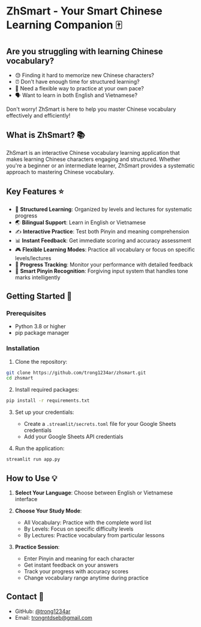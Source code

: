 # ZhSmart - Your Smart Chinese Learning Companion 🀄

## Are you struggling with learning Chinese vocabulary?

- 😓 Finding it hard to memorize new Chinese characters?
- ⏰ Don't have enough time for structured learning?
- 🤔 Need a flexible way to practice at your own pace?
- 🗣️ Want to learn in both English and Vietnamese?

Don't worry! ZhSmart is here to help you master Chinese vocabulary effectively and efficiently! 

## What is ZhSmart? 📚

ZhSmart is an interactive Chinese vocabulary learning application that makes learning Chinese characters engaging and structured. Whether you're a beginner or an intermediate learner, ZhSmart provides a systematic approach to mastering Chinese vocabulary.

## Key Features ⭐

- 🎯 **Structured Learning**: Organized by levels and lectures for systematic progress
- 🌏 **Bilingual Support**: Learn in English or Vietnamese
- ✍️ **Interactive Practice**: Test both Pinyin and meaning comprehension
- 📊 **Instant Feedback**: Get immediate scoring and accuracy assessment
- 🎮 **Flexible Learning Modes**: Practice all vocabulary or focus on specific levels/lectures
- 🔄 **Progress Tracking**: Monitor your performance with detailed feedback
- 🎯 **Smart Pinyin Recognition**: Forgiving input system that handles tone marks intelligently

## Getting Started 🚀

### Prerequisites
- Python 3.8 or higher
- pip package manager

### Installation

1. Clone the repository:
```bash
git clone https://github.com/trong1234ar/zhsmart.git
cd zhsmart
```

2. Install required packages:
```bash
pip install -r requirements.txt
```

3. Set up your credentials:
   - Create a `.streamlit/secrets.toml` file for your Google Sheets credentials
   - Add your Google Sheets API credentials

4. Run the application:
```bash
streamlit run app.py
```

## How to Use 💡

1. **Select Your Language**: Choose between English or Vietnamese interface
2. **Choose Your Study Mode**:
   - All Vocabulary: Practice with the complete word list
   - By Levels: Focus on specific difficulty levels
   - By Lectures: Practice vocabulary from particular lessons

3. **Practice Session**:
   - Enter Pinyin and meaning for each character
   - Get instant feedback on your answers
   - Track your progress with accuracy scores
   - Change vocabulary range anytime during practice


## Contact 📧

- GitHub: [@trong1234ar](https://github.com/trong1234ar)
- Email: trongntdseb@gmail.com

